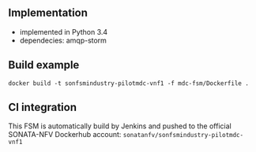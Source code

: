 ## Implementation
* implemented in Python 3.4
* dependecies: amqp-storm

## Build example
`docker build -t sonfsmindustry-pilotmdc-vnf1 -f mdc-fsm/Dockerfile .`

## CI integration

This FSM is automatically build by Jenkins and pushed to the official SONATA-NFV Dockerhub account: `sonatanfv/sonfsmindustry-pilotmdc-vnf1`